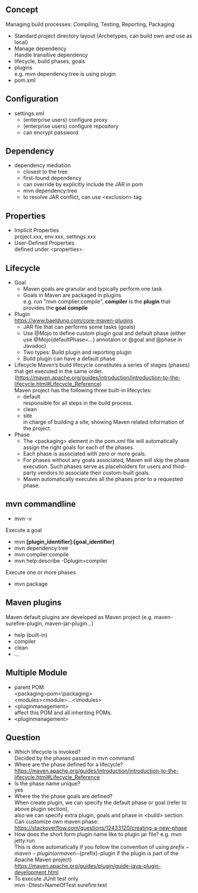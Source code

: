 ## Concept  
Managing build processes: Compiling, Testing, Reporting, Packaging  
- Standard project directory layout (Archetypes, can build own and use as local)  
- Manage dependency  
  Handle transitive dependency  
- lifecycle, build phases, goals
- plugins  
e.g. mvn dependency:tree is using plugin  
- pom.xml  

## Configuration
- settings.xml  
  - (enterprise users) configure proxy  
  - (enterprise users) configure repository  
  - can encrypt password  

## Dependency
- dependency mediation  
  - closest to the tree  
  - first-found dependency  
  - can override by explicitly include the JAR in pom  
  - mvn dependency:tree  
  - to resolve JAR conflict, can use \<exclusion> tag  

## Properties
- Implicit Properties  
  project.xxx, env.xxx, settings.xxx  
- User-Defined Properties  
  defined under \<properties>

## Lifecycle
- Goal
  - Maven goals are granular and typically perform one task  
  - Goals in Maven are packaged in plugins  
    e.g. run "mvn complier:compile", **compiler** is the **plugin** that provides the **goal compile**
- Plugin  
  https://www.baeldung.com/core-maven-plugins  
  - JAR file that can performs some tasks (goals)  
  - Use @Mojo to define custom plugin goal and default phase (either use @Mojo(defaultPhase=...) annotaion or @goal and @phase in Javadoc)  
  - Two types: Build plugin and reporting plugin  
  - Build plugin can have a default phase
- Lifecycle
  Maven’s build lifecycle constitutes a series of stages (phases) that get executed in the same order. (https://maven.apache.org/guides/introduction/introduction-to-the-lifecycle.html#Lifecycle_Reference)  
  Maven project has the following three built-in lifecycles:  
  - default  
    responsible for all steps in the build process.
  - clean
  - site  
    in charge of building a site, showing Maven related information of the project.  
- Phase
  - The \<packaging> element in the pom.xml file will automatically assign the right goals for each of the phases.  
  - Each phase is associated with zero or more goals.  
  - For phases without any goals associated, Maven will skip the phase execution. Such phases serve as placeholders for users and third-party vendors to associate their custom-built goals.
  - Maven automatically executes all the phases prior to a requested phase.

## mvn commandline  
- mvn -v  

Execute a goal  
- mvn **[plugin_identifier]:[goal_identifier]**  
- mvn dependency:tree
- mvn complier:compile
- mvn help:describe -Dplugin=compiler

Execute one or more phases  
- mvn package

## Maven plugins
Maven default plugins are developed as Maven project (e.g. maven-surefire-plugin, maven-jar-plugin...)
- help (built-in)
- compiler
- clean
- ...

## Multiple Module
- parent POM  
  \<packaging>pom\<\packaging>  
  \<modules>\<module>...\<\modules>  
- \<pluginmanagement>  
  affect this POM and all inheriting POMs. 
- \<pluginmanagement>

## Question
- Which lifecycle is invoked?  
  Decided by the phases passed in mvn command.  
- Where are the phase defined for a lifecycle?  
  https://maven.apache.org/guides/introduction/introduction-to-the-lifecycle.html#Lifecycle_Reference  
- Is the phase name unique?  
  yes
- Where the the phase goals are defined?  
  When create plugin, we can specify the default phase or goal (refer to above plugin section),  
  also we can specify extra plugin, goals and phase in \<build> section.  
  Can customize own maven phase:  
  https://stackoverflow.com/questions/12433120/creating-a-new-phase  
- How does the short form plugin name like to plugin jar file? e.g. mvn jetty:run  
  This is done automatically if you follow the convention of using ${prefix}-maven-plugin (or maven-${prefix}-plugin if the plugin is part of the Apache Maven project)  
  https://maven.apache.org/guides/plugin/guide-java-plugin-development.html  
- To execute JUnit test only  
  mvn -Dtest=NameOfTest surefire:test  


